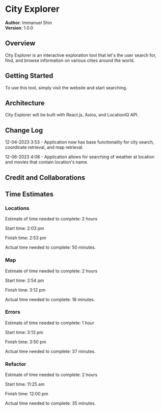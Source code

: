 # City Explorer

**Author**: Immanuel Shin  
**Version**: 1.0.0

## Overview
<!-- Provide a high level overview of what this application is and why you are building it, beyond the fact that it's an assignment for this class. (i.e. What's your problem domain?) -->
City Explorer is an interactive exploration tool that let's the user search for, find, and browse information on various cities around the world.

## Getting Started
<!-- What are the steps that a user must take in order to build this app on their own machine and get it running? -->
To use this tool, simply visit the website and start searching.

## Architecture
<!-- Provide a detailed description of the application design. What technologies (languages, libraries, etc) you're using, and any other relevant design information. -->
City Explorer will be built with React.js, Axios, and LocationIQ API.

## Change Log
<!-- Use this area to document the iterative changes made to your application as each feature is successfully implemented. Use time stamps. Here's an example:

01-01-2001 4:59pm - Application now has a fully-functional express server, with a GET route for the location resource. -->

12-04-2023 3:53 - Application now has base functionality for city search, coordinate retrieval, and map retrieval.

12-06-2023 4:08 - Application allows for searching of weather at location and movies that contain location's name.

## Credit and Collaborations
<!-- Give credit (and a link) to other people or resources that helped you build this application. -->

<!-- - [@vitejs/plugin-react](https://github.com/vitejs/vite-plugin-react/blob/main/packages/plugin-react/README.md) uses [Babel](https://babeljs.io/) for Fast Refresh
- [@vitejs/plugin-react-swc](https://github.com/vitejs/vite-plugin-react-swc) uses [SWC](https://swc.rs/) for Fast Refresh -->

## Time Estimates

### Locations

Estimate of time needed to complete: 2 hours

Start time: 2:03 pm

Finish time: 2:53 pm

Actual time needed to complete: 50 minutes.

### Map

Estimate of time needed to complete: 2 hours

Start time: 2:54 pm

Finish time: 3:12 pm

Actual time needed to complete: 18 minutes.

### Errors

Estimate of time needed to complete: 1 hour

Start time: 3:13 pm

Finish time: 3:50 pm

Actual time needed to complete: 37 minutes.

### Refactor

Estimate of time needed to complete: 2 hours

Start time: 11:25 am

Finish time: 12:00 pm

Actual time needed to complete: 35 minutes.
